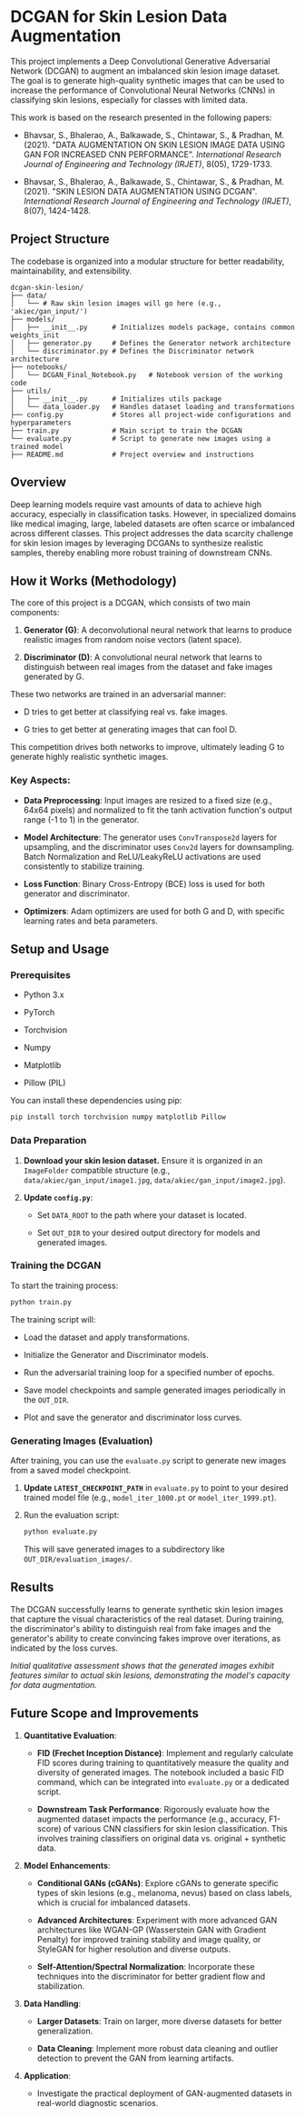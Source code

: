 # DCGAN for Skin Lesion Data Augmentation

This project implements a Deep Convolutional Generative Adversarial Network (DCGAN) to augment an imbalanced skin lesion image dataset. The goal is to generate high-quality synthetic images that can be used to increase the performance of Convolutional Neural Networks (CNNs) in classifying skin lesions, especially for classes with limited data.

This work is based on the research presented in the following papers:

* Bhavsar, S., Bhalerao, A., Balkawade, S., Chintawar, S., & Pradhan, M. (2021). "DATA AUGMENTATION ON SKIN LESION IMAGE DATA USING GAN FOR INCREASED CNN PERFORMANCE". *International Research Journal of Engineering and Technology (IRJET)*, 8(05), 1729-1733.

* Bhavsar, S., Bhalerao, A., Balkawade, S., Chintawar, S., & Pradhan, M. (2021). "SKIN LESION DATA AUGMENTATION USING DCGAN". *International Research Journal of Engineering and Technology (IRJET)*, 8(07), 1424-1428.

## Project Structure

The codebase is organized into a modular structure for better readability, maintainability, and extensibility.

```
dcgan-skin-lesion/
├── data/
│   └── # Raw skin lesion images will go here (e.g., 'akiec/gan_input/')
├── models/
│   ├── __init__.py      # Initializes models package, contains common weights_init
│   ├── generator.py     # Defines the Generator network architecture
│   └── discriminator.py # Defines the Discriminator network architecture
├── notebooks/
│   └── DCGAN_Final_Notebook.py   # Notebook version of the working code
├── utils/
│   ├── __init__.py      # Initializes utils package
│   └── data_loader.py   # Handles dataset loading and transformations
├── config.py            # Stores all project-wide configurations and hyperparameters
├── train.py             # Main script to train the DCGAN
└── evaluate.py          # Script to generate new images using a trained model
├── README.md            # Project overview and instructions
```

## Overview

Deep learning models require vast amounts of data to achieve high accuracy, especially in classification tasks. However, in specialized domains like medical imaging, large, labeled datasets are often scarce or imbalanced across different classes. This project addresses the data scarcity challenge for skin lesion images by leveraging DCGANs to synthesize realistic samples, thereby enabling more robust training of downstream CNNs.

## How it Works (Methodology)

The core of this project is a DCGAN, which consists of two main components:

1. **Generator (G)**: A deconvolutional neural network that learns to produce realistic images from random noise vectors (latent space).

2. **Discriminator (D)**: A convolutional neural network that learns to distinguish between real images from the dataset and fake images generated by G.

These two networks are trained in an adversarial manner:

* D tries to get better at classifying real vs. fake images.

* G tries to get better at generating images that can fool D.

This competition drives both networks to improve, ultimately leading G to generate highly realistic synthetic images.

### Key Aspects:

* **Data Preprocessing**: Input images are resized to a fixed size (e.g., 64x64 pixels) and normalized to fit the tanh activation function's output range (-1 to 1) in the generator.

* **Model Architecture**: The generator uses `ConvTranspose2d` layers for upsampling, and the discriminator uses `Conv2d` layers for downsampling. Batch Normalization and ReLU/LeakyReLU activations are used consistently to stabilize training.

* **Loss Function**: Binary Cross-Entropy (BCE) loss is used for both generator and discriminator.

* **Optimizers**: Adam optimizers are used for both G and D, with specific learning rates and beta parameters.

## Setup and Usage

### Prerequisites

* Python 3.x

* PyTorch

* Torchvision

* Numpy

* Matplotlib

* Pillow (PIL)

You can install these dependencies using pip:

```bash
pip install torch torchvision numpy matplotlib Pillow
```

### Data Preparation

1. **Download your skin lesion dataset.** Ensure it is organized in an `ImageFolder` compatible structure (e.g., `data/akiec/gan_input/image1.jpg`, `data/akiec/gan_input/image2.jpg`).

2. **Update `config.py`**:

   * Set `DATA_ROOT` to the path where your dataset is located.

   * Set `OUT_DIR` to your desired output directory for models and generated images.

### Training the DCGAN

To start the training process:

```bash
python train.py
```

The training script will:

* Load the dataset and apply transformations.

* Initialize the Generator and Discriminator models.

* Run the adversarial training loop for a specified number of epochs.

* Save model checkpoints and sample generated images periodically in the `OUT_DIR`.

* Plot and save the generator and discriminator loss curves.

### Generating Images (Evaluation)

After training, you can use the `evaluate.py` script to generate new images from a saved model checkpoint.

1. **Update `LATEST_CHECKPOINT_PATH`** in `evaluate.py` to point to your desired trained model file (e.g., `model_iter_1000.pt` or `model_iter_1999.pt`).

2. Run the evaluation script:

   ```bash
   python evaluate.py
   ```

   This will save generated images to a subdirectory like `OUT_DIR/evaluation_images/`.

## Results

The DCGAN successfully learns to generate synthetic skin lesion images that capture the visual characteristics of the real dataset. During training, the discriminator's ability to distinguish real from fake images and the generator's ability to create convincing fakes improve over iterations, as indicated by the loss curves.

*Initial qualitative assessment shows that the generated images exhibit features similar to actual skin lesions, demonstrating the model's capacity for data augmentation.*

## Future Scope and Improvements

1. **Quantitative Evaluation**:

   * **FID (Frechet Inception Distance)**: Implement and regularly calculate FID scores during training to quantitatively measure the quality and diversity of generated images. The notebook included a basic FID command, which can be integrated into `evaluate.py` or a dedicated script.

   * **Downstream Task Performance**: Rigorously evaluate how the augmented dataset impacts the performance (e.g., accuracy, F1-score) of various CNN classifiers for skin lesion classification. This involves training classifiers on original data vs. original + synthetic data.

2. **Model Enhancements**:

   * **Conditional GANs (cGANs)**: Explore cGANs to generate specific types of skin lesions (e.g., melanoma, nevus) based on class labels, which is crucial for imbalanced datasets.

   * **Advanced Architectures**: Experiment with more advanced GAN architectures like WGAN-GP (Wasserstein GAN with Gradient Penalty) for improved training stability and image quality, or StyleGAN for higher resolution and diverse outputs.

   * **Self-Attention/Spectral Normalization**: Incorporate these techniques into the discriminator for better gradient flow and stabilization.

3. **Data Handling**:

   * **Larger Datasets**: Train on larger, more diverse datasets for better generalization.

   * **Data Cleaning**: Implement more robust data cleaning and outlier detection to prevent the GAN from learning artifacts.

4. **Application**:

   * Investigate the practical deployment of GAN-augmented datasets in real-world diagnostic scenarios.
